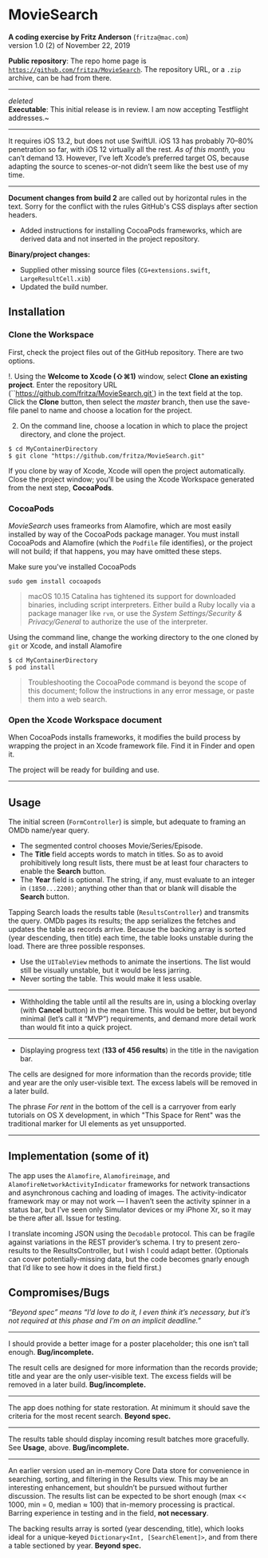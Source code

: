 # MovieSearch

**A coding exercise by Fritz Anderson** (`fritza@mac.com`)  
version 1.0 (2) of November 22, 2019

**Public repository**: The repo home page is [`https://github.com/fritza/MovieSearch`](https://github.com/fritza/MovieSearch). The repository URL, or a `.zip` archive, can be had from there.

---

_deleted_  
 **Executable**: This initial release is in review. I am now accepting Testflight addresses.~
 
 ---

It requires iOS 13.2, but does not use SwiftUI. iOS 13 has probably 70–80% penetration so far, with iOS 12 virtually all the rest. _As of  this month,_ you can’t demand 13. However, I’ve left Xcode’s preferred target OS, because adapting the source to scenes-or-not didn’t seem like the best use of my time.

---

**Document changes from build 2** are called out by horizontal rules in the text. Sorry for the conflict with the rules GitHub's CSS displays after section headers.

* Added instructions for installing CocoaPods frameworks, which are derived data and not inserted in the project repository.

**Binary/project changes:**

* Supplied other missing source files (`CG+extensions.swift`, `LargeResultCell.xib`)
* Updated the build number.

## Installation

### Clone the Workspace

First, check the project files out of the GitHub repository. There are two options.

!. Using the **Welcome to Xcode (⇧⌘1)** window, select **Clone an existing project**.  Enter the repository URL (``https://github.com/fritza/MovieSearch.git`) in the text field at the top. Click the **Clone** button, then select the _master_ branch, then use the save-file panel to name and choose a location for the project.

2. On the command line, choose a location in which to place the project directory, and clone the project.

```
$ cd MyContainerDirectory
$ git clone "https://github.com/fritza/MovieSearch.git"
```

If you clone by way of Xcode, Xcode will open the project automatically. Close the project window; you'll be using the Xcode Workspace generated from the next step, **CocoaPods**.  


### CocoaPods

_MovieSearch_ uses frameorks from Alamofire, which are most easily installed by way of the CocoaPods package manager. You must install CocoaPods and Alamofire (which the `Podfile` file identifies), or the project will not build; if that happens, you may have omitted these steps.

Make sure you've installed CocoaPods

```
sudo gem install cocoapods
```

> macOS 10.15 Catalina has tightened its support for downloaded binaries, including script interpreters. Either build a Ruby locally via a package manager like `rvm`, or use the _System Settings/Security & Privacy/General_ to authorize the use of the interpreter.

Using the command line, change the working directory to the one cloned by `git` or Xcode, and install Alamofire

```
$ cd MyContainerDirectory
$ pod install
```

> Troubleshooting the CocoaPode command is beyond the scope of this document; follow the instructions in any error message, or paste them into a web search.

### Open the Xcode Workspace document

When CocoaPods installs frameworks, it modifies the build process by wrapping the project in an Xcode framework file. Find it in Finder and open it.

The project will be ready for building and use.

---

## Usage

The initial screen (`FormController`) is simple, but adequate to framing an OMDb name/year query. 

* The segmented control chooses Movie/Series/Episode.
* The **Title** field accepts words to match in titles. So as to avoid prohibitively long result lists, there must be at least four characters to enable the **Search** button.
* The **Year** field is optional. The string, if any, must evaluate to an integer in `(1850...2200)`; anything other than that or blank will disable the **Search** button.

Tapping Search loads the results table (`ResultsController`) and transmits the query. OMDb pages its results; the app serializes the fetches and updates the table as records arrive. Because the backing array is sorted (year descending, then title) each time, the table looks unstable during the load. There are three possible responses.

* Use the `UITableView` methods to animate the insertions. The list would still be visually unstable, but it would be less jarring.
* Never sorting the table. This would make it less usable.

---

* Withholding the table until all the results are in, using a blocking overlay (with **Cancel** button) in the mean time. This would be better, but beyond minimal (let’s call it “MVP”) requirements, and demand more detail work than would fit into a quick project.

---
* Displaying progress text (**133 of 456 results**) in the title in the navigation bar.

The cells are designed for more information than the records provide; title and year are the only user-visible text. The excess labels will be removed in a later build.

The phrase _For rent_ in the bottom of the cell is a carryover from early tutorials on OS X development, in which "This Space for Rent" was the traditional marker for UI elements as yet unsupported.

---

## Implementation (some of it)

The app uses the `Alamofire`, `Alamofireimage`, and `AlamofireNetworkActivityIndicator` frameworks for network transactions and asynchronous caching and loading of images. The activity-indicator framework may or may not work — I haven’t seen the activity spinner in a status bar, but I’ve seen only Simulator devices or my iPhone Xr, so it may be there after all. Issue for testing.

I translate incoming JSON using the `Decodable` protocol. This can be fragile against variations in the REST provider’s schema. I try to present zero-results to the ResultsController, but I wish I could adapt better. (Optionals can cover potentially-missing data, but the code becomes gnarly enough that I’d like to see how it does in the field first.)

## Compromises/Bugs

_“Beyond spec” means “I’d love to do it, I even think it’s necessary, but it’s not required at this phase and I’m on an implicit deadline.”_

---

I should provide a better image for a poster placeholder; this one isn’t tall enough.  **Bug/incomplete.**

The result cells are designed for more information than the records provide; title and year are the only user-visible text. The excess fields will be removed in a later build.  **Bug/incomplete.**

---

The app does nothing for state restoration. At minimum it should save the criteria for the most recent search. **Beyond spec.**

---

The results table should display incoming result batches more gracefully. See **Usage**, above. **Bug/incomplete.**

---

An earlier version used an in-memory Core Data store for convenience in searching, sorting, and filtering in the Results view. This may be an interesting enhancement, but shouldn’t be pursued without further discussion. The results list can be expected to be short enough (max << 1000, min = 0, median ≈ 100) that in-memory processing is practical. Barring experience in testing and in the field, **not necessary**.

The backing results array is sorted (year descending, title), which looks ideal for a unique-keyed `Dictionary<Int, [SearchElement]>`, and from there a table sectioned by year. **Beyond spec.**
